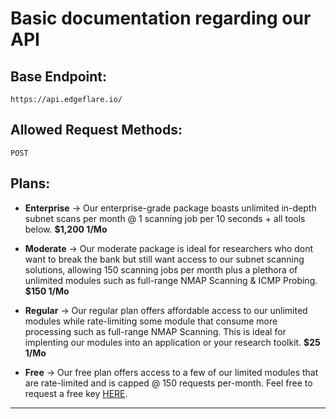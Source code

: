 # Basic documentation regarding our API

## Base Endpoint:
`https://api.edgeflare.io/`

## Allowed Request Methods:
`POST`

## Plans:
- __Enterprise__ -> Our enterprise-grade package boasts unlimited in-depth subnet scans per month @ 1 scanning job per 10 seconds + all tools below. __$1,200 1/Mo__

- __Moderate__ -> Our moderate package is ideal for researchers who dont want to break the bank but still want access to our subnet scanning solutions,
allowing 150 scanning jobs per month plus a plethora of unlimited modules such as full-range NMAP Scanning & ICMP Probing. __$150 1/Mo__

- __Regular__ -> Our regular plan offers affordable access to our unlimited modules while rate-limiting some module that consume more processing such as
full-range NMAP Scanning. This is ideal for implenting our modules into an application or your research toolkit. __$25 1/Mo__

- __Free__ -> Our free plan offers access to a few of our limited modules that are rate-limited and is capped @ 150 requests per-month. Feel free to request
a free key [HERE](https://edgeflare.io/free). 

----
